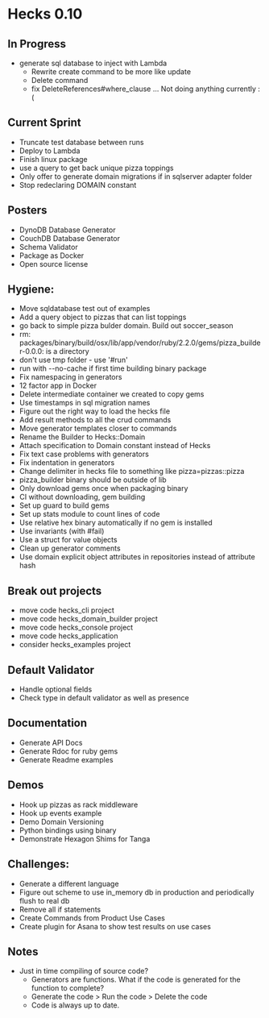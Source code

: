 # Hecks 0.10

## In Progress
* generate sql database to inject with Lambda
  * Rewrite create command to be more like update
  * Delete command
  * fix DeleteReferences#where_clause ... Not doing anything currently :(

## Current Sprint
* Truncate test database between runs
* Deploy to Lambda
* Finish linux package
* use a query to get back unique pizza toppings
* Only offer to generate domain migrations if in sqlserver adapter folder
* Stop redeclaring DOMAIN constant

## Posters
  * DynoDB Database Generator
  * CouchDB Database Generator
  * Schema Validator
  * Package as Docker
  * Open source license

## Hygiene:
  * Move sqldatabase test out of examples
  * Add a query object to pizzas that can list toppings
  * go back to simple pizza bulder domain.  Build out soccer_season
  * rm: packages/binary/build/osx/lib/app/vendor/ruby/2.2.0/gems/pizza_builder-0.0.0: is a directory
  * don't use tmp folder - use '#run'
  * run with --no-cache if first time building binary package
  * Fix namespacing in generators
  * 12 factor app in Docker
  * Delete intermediate container we created to copy gems
  * Use timestamps in sql migration names
  * Figure out the right way to load the hecks file
  * Add result methods to all the crud commands
  * Move generator templates closer to commands
  * Rename the Builder to Hecks::Domain
  * Attach specification to Domain constant instead of Hecks
  * Fix text case problems with generators
  * Fix indentation in generators
  * Change delimiter in hecks file to something like pizza=pizzas::pizza
  * pizza_builder binary should be outside of lib
  * Only download gems once when packaging binary
  * CI without downloading, gem building
  * Set up guard to build gems
  * Set up stats module to count lines of code
  * Use relative hex binary automatically if no gem is installed
  * Use invariants (with #fail)
  * Use a struct for value objects
  * Clean up generator comments
  * Use domain explicit object attributes in repositories instead of attribute hash

## Break out projects
  * move code hecks_cli project
  * move code hecks_domain_builder project
  * move code hecks_console project
  * move code hecks_application
  * consider hecks_examples project

## Default Validator
  * Handle optional fields
  * Check type in default validator as well as presence

## Documentation
  * Generate API Docs
  * Generate Rdoc for ruby gems
  * Generate Readme examples

## Demos
  * Hook up pizzas as rack middleware
  * Hook up events example
  * Demo Domain Versioning
  * Python bindings using binary
  * Demonstrate Hexagon Shims for Tanga

## Challenges:
  * Generate a different language
  * Figure out scheme to use in_memory db in production and periodically flush to real db
  * Remove all if statements
  * Create Commands from Product Use Cases
  * Create plugin for Asana to show test results on use cases

## Notes
* Just in time compiling of source code?
  * Generators are functions.  What if the code is generated for the function to complete?
  * Generate the code > Run the code > Delete the code
  * Code is always up to date.

